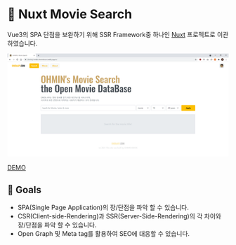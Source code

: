 # 🎥 Nuxt Movie Search

Vue3의 SPA 단점을 보완하기 위해 SSR Framework중 하나인 [Nuxt](https://nuxtjs.org/docs/get-started/installation/) 프로젝트로 이관하였습니다.

![예시](https://raw.githubusercontent.com/ohminkwon/vue3-movie-search/master/src/assets/example_00.png)

[DEMO](https://nuxt-movie-search.herokuapp.com/)

## 🎯 Goals
- SPA(Single Page Application)의 장/단점을 파악 할 수 있습니다.
- CSR(Client-side-Rendering)과 SSR(Server-Side-Rendering)의 각 차이와 장/단점을 파악 할 수 있습니다.
- Open Graph 및 Meta tag를 활용하여 SEO에 대응할 수 있습니다.